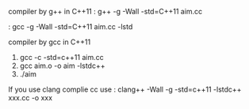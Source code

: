 compiler by g++ in C++11
:   g++ -g -Wall -std=C++11 aim.cc 

:   gcc -g -Wall -std=C++11 aim.cc -lstd 

compiler by gcc in C++11

1. gcc -c -std=c++11 aim.cc     
2. gcc aim.o -o aim -lstdc++ 
3. ./aim  

If you use clang complie cc use 
:
clang++ -Wall -g -std=c++11 -lstdc++  xxx.cc -o xxx
